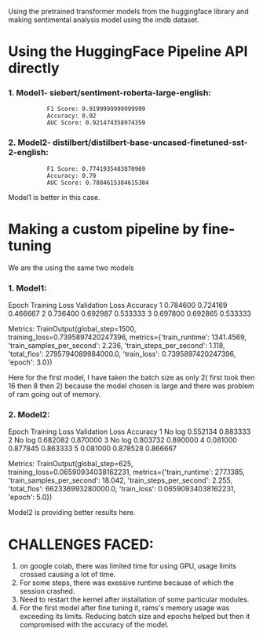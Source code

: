 Using the pretrained transformer models from the huggingface library and making sentimental analysis model using the imdb dataset.

# Using the HuggingFace Pipeline API directly

### 1. Model1- siebert/sentiment-roberta-large-english:
               F1 Score: 0.9199999999999999
               Accuracy: 0.92
               AUC Score: 0.921474358974359

### 2. Model2- distilbert/distilbert-base-uncased-finetuned-sst-2-english:
               F1 Score: 0.7741935483870969
               Accuracy: 0.79
               AUC Score: 0.7884615384615384

 Model1 is better in this case.

 # Making a custom pipeline by fine-tuning
 We are the using the same two models 
 ### 1. Model1:
 Epoch	Training Loss	Validation Loss	Accuracy
1	0.784600	0.724169	0.466667
2	0.736400	0.692987	0.533333
3	0.697800	0.692865	0.533333

Metrics:
 TrainOutput(global_step=1500, training_loss=0.7395897420247396, metrics={'train_runtime': 1341.4569, 'train_samples_per_second': 2.236, 'train_steps_per_second': 1.118, 'total_flos': 2795794089984000.0, 'train_loss': 0.7395897420247396, 'epoch': 3.0})

 Here for the first model, I have taken the batch size as only 2( first took then 16 then 8 then 2) because the model chosen is large and there was problem of ram going out of memory.

 ### 2. Model2:
Epoch	Training Loss	Validation Loss	Accuracy
1	No log	0.552134	0.883333
2	No log	0.682082	0.870000
3	No log	0.803732	0.890000
4	0.081000	0.877845	0.863333
5	0.081000	0.878528	0.866667

Metrics:
TrainOutput(global_step=625, training_loss=0.06590934038162231, metrics={'train_runtime': 277.1385, 'train_samples_per_second': 18.042, 'train_steps_per_second': 2.255, 'total_flos': 662336993280000.0, 'train_loss': 0.06590934038162231, 'epoch': 5.0})

Model2 is providing better results here.

# CHALLENGES FACED:
1. on google colab, there was limited time for using GPU, usage limits crossed causing a lot of time.
2. For some steps, there was exessive runtime because of which the session crashed.
3. Need to restart the kernel after installation of some particular modules.
4. For the first model after fine tuning it, rams's memory usage was exceeding its limits. Reducing batch size and epochs helped but then it compromised with the accuracy of the model.

               

